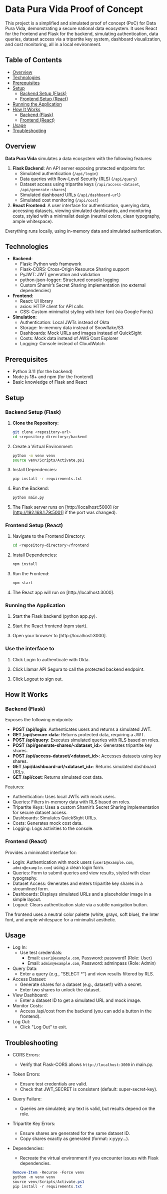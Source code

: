 # Data Pura Vida Proof of Concept

This project is a simplified and simulated proof of concept (PoC) for Data Pura Vida, demonstrating a secure national data ecosystem. It uses React for the frontend and Flask for the backend, simulating authentication, data queries, dataset access via a tripartite key system, dashboard visualization, and cost monitoring, all in a local environment.

## Table of Contents

- [Overview](#overview)
- [Technologies](#technologies)
- [Prerequisites](#prerequisites)
- [Setup](#setup)
  - [Backend Setup (Flask)](#backend-setup-flask)
  - [Frontend Setup (React)](#frontend-setup-react)
- [Running the Application](#running-the-application)
- [How It Works](#how-it-works)
  - [Backend (Flask)](#backend-flask)
  - [Frontend (React)](#frontend-react)
- [Usage](#usage)
- [Troubleshooting](#troubleshooting)

## Overview

**Data Pura Vida** simulates a data ecosystem with the following features:

1. **Flask Backend**: An API server exposing protected endpoints for:
   - Simulated authentication (`/api/login`)
   - Data queries with Row-Level Security (RLS) (`/api/query`)
   - Dataset access using tripartite keys (`/api/access-dataset`, `/api/generate-shares`)
   - Simulated dashboard URLs (`/api/dashboard-url`)
   - Simulated cost monitoring (`/api/cost`)
2. **React Frontend**: A user interface for authentication, querying data, accessing datasets, viewing simulated dashboards, and monitoring costs, styled with a minimalist design (neutral colors, clean typography, ample whitespace).

Everything runs locally, using in-memory data and simulated authentication.

## Technologies

- **Backend**:
  - Flask: Python web framework
  - Flask-CORS: Cross-Origin Resource Sharing support
  - PyJWT: JWT generation and validation
  - python-json-logger: Structured console logging
  - Custom Shamir’s Secret Sharing implementation (no external dependencies)
- **Frontend**:
  - React: UI library
  - axios: HTTP client for API calls
  - CSS: Custom minimalist styling with Inter font (via Google Fonts)
- **Simulation**:
  - Authentication: Local JWTs instead of Okta
  - Storage: In-memory data instead of Snowflake/S3
  - Dashboards: Mock URLs and images instead of QuickSight
  - Costs: Mock data instead of AWS Cost Explorer
  - Logging: Console instead of CloudWatch

## Prerequisites

- Python 3.11 (for the backend)
- Node.js 18+ and npm (for the frontend)
- Basic knowledge of Flask and React

## Setup

### Backend Setup (Flask)

1. **Clone the Repository**:

   ```bash
   git clone <repository-url>
   cd <repository-directory>/backend

2. Create a Virtual Environment:

    ```bash
    python -m venv venv
    source venv/Scripts/Activate.ps1

3. Install Dependencies:

    ```bash
    pip install -r requirements.txt

4. Run the Backend:

    ```bash
    python main.py

5. The Flask server runs on [http://localhost:5000] (or [http://192.168.1.79:5001] if the port was changed).

### Frontend Setup (React)

1. Navigate to the Frontend Directory:

    ```bash
    cd <repository-directory>/frontend

2. Install Dependencies:

    ```bash
    npm install

3. Run the Frontend:

    ```bash
    npm start

4. The React app will run on [http://localhost:3000].

### Running the Application

1. Start the Flask backend (python app.py).

2. Start the React frontend (npm start).

3. Open your browser to [http://localhost:3000].

### Use the interface to

1. Click Login to authenticate with Okta.

2. Click Llamar API Segura to call the protected backend endpoint.

3. Click Logout to sign out.

## How It Works

### Backend (Flask)

Exposes the following endpoints:

- **POST /api/login**: Authenticates users and returns a simulated JWT.
- **GET /api/secure-data**: Returns protected data, requiring a JWT.
- **POST /api/query**: Executes simulated queries with RLS based on roles.
- **POST /api/generate-shares/<dataset_id>**: Generates tripartite key shares.
- **POST /api/access-dataset/<dataset_id>**: Accesses datasets using key shares.
- **GET /api/dashboard-url/<dataset_id>**: Returns simulated dashboard URLs.
- **GET /api/cost**: Returns simulated cost data.

Features:

- Authentication: Uses local JWTs with mock users.
- Queries: Filters in-memory data with RLS based on roles.
- Tripartite Keys: Uses a custom Shamir’s Secret Sharing implementation for secure dataset access.
- Dashboards: Simulates QuickSight URLs.
- Costs: Generates mock cost data.
- Logging: Logs activities to the console.

### Frontend (React)

Provides a minimalist interface for:

- Login: Authentication with mock users (`user1@example.com`, `admin@example.com`) using a clean login form.
- Queries: Form to submit queries and view results, styled with clear typography.
- Dataset Access: Generates and enters tripartite key shares in a streamlined form.
- Dashboards: Displays simulated URLs and a placeholder image in a simple layout.
- Logout: Clears authentication state via a subtle navigation button.

The frontend uses a neutral color palette (white, grays, soft blue), the Inter font, and ample whitespace for a minimalist aesthetic.

## Usage

- Log In:
  - Use test credentials:
    - Email: `user1@example.com`, Password: password1 (Role: User)
    - Email: `admin@example.com`, Password: adminpass (Role: Admin)
- Query Data:
  - Enter a query (e.g., "SELECT *") and view results filtered by RLS.
- Access Dataset:
  - Generate shares for a dataset (e.g., dataset1) with a secret.
  - Enter two shares to unlock the dataset.
- View Dashboard:
  - Enter a dataset ID to get a simulated URL and mock image.
- Monitor Costs:
  - Access /api/cost from the backend (you can add a button in the frontend).
- Log Out:
  - Click "Log Out" to exit.

## Troubleshooting

- CORS Errors:
  - Verify that Flask-CORS allows `http://localhost:3000` in main.py.
- Token Errors:
  - Ensure test credentials are valid.
  - Check that JWT_SECRET is consistent (default: super-secret-key).
- Query Failure:
  - Queries are simulated; any text is valid, but results depend on the role.
- Tripartite Key Errors:
  - Ensure shares are generated for the same dataset ID.
  - Copy shares exactly as generated (format: x:yyyy...).
- Dependencies:
  - Recreate the virtual environment if you encounter issues with Flask dependencies.

  ``` powershell
  Remove-Item -Recurse -Force venv
  python -m venv venv
  source venv/Scripts/Activate.ps1
  pip install -r requirements.txt
  ```
